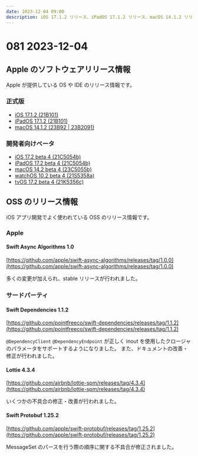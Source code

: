 ```yaml
---
date: 2023-12-04 09:00
description: iOS 17.1.2 リリース、iPadOS 17.1.2 リリース、macOS 14.1.2 リリース、Swift Async Algorithms 1.0 リリース、Swift Dependencies 1.1.2 リリース、ほか
---
```

# 081 2023-12-04


## Apple のソフトウェアリリース情報

Apple が提供している OS や IDE のリリース情報です。

### 正式版

- [iOS 17.1.2 (21B101)](https://developer.apple.com/news/releases/?id=11302023c)
- [iPadOS 17.1.2 (21B101)](https://developer.apple.com/news/releases/?id=11302023c)
- [macOS 14.1.2 (23B92 | 23B2091)](https://developer.apple.com/news/releases/?id=11302023a)

### 開発者向けベータ

- [iOS 17.2 beta 4 (21C5054b)](https://developer.apple.com/news/releases/?id=11282023e)
- [iPadOS 17.2 beta 4 (21C5054b)](https://developer.apple.com/news/releases/?id=11282023d)
- [macOS 14.2 beta 4 (23C5055b)](https://developer.apple.com/news/releases/?id=11282023d)
- [watchOS 10.2 beta 4 (21S5358a)](https://developer.apple.com/news/releases/?id=11282023d)
- [tvOS 17.2 beta 4 (21K5356c)](https://developer.apple.com/news/releases/?id=11282023a)

## OSS のリリース情報

iOS アプリ開発でよく使われている OSS のリリース情報です。

### Apple

#### Swift Async Algorithms 1.0

[https://github.com/apple/swift-async-algorithms/releases/tag/1.0.0](https://github.com/apple/swift-async-algorithms/releases/tag/1.0.0)

多くの変更が加えられ、stable リリースが行われました。

### サードパーティ

#### Swift Dependencies 1.1.2

[https://github.com/pointfreeco/swift-dependencies/releases/tag/1.1.2](https://github.com/pointfreeco/swift-dependencies/releases/tag/1.1.2)

`@DependencyClient` `@DependencyEndpoint` が正しく inout を使用したクロージャのパラメータをサポートするようになりました。
また、ドキュメントの改善・修正が行われました。

#### Lottie 4.3.4

[https://github.com/airbnb/lottie-spm/releases/tag/4.3.4](https://github.com/airbnb/lottie-spm/releases/tag/4.3.4)

いくつかの不具合の修正・改善が行われました。

#### Swift Protobuf 1.25.2

[https://github.com/apple/swift-protobuf/releases/tag/1.25.2](https://github.com/apple/swift-protobuf/releases/tag/1.25.2)

MessageSet のパースを行う際の順序に関する不具合が修正されました。

